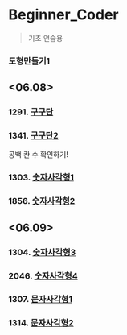 # Beginner_Coder

> 기초 연습용

### 도형만들기1

## <06.08>

### 1291. [구구단](./Beginner_Coder/jo_1291.py)

### 1341. [구구단2](./Beginner_Coder/jo_1341.py)

공백 칸 수  확인하기!

### 1303. [숫자사각형1](./Beginner_Coder/jo_1303.py)

### 1856. [숫자사각형2](./Beginner_Coder/jo_1856.py)

## <06.09>

### 1304. [숫자사각형3](./Beginner_Coder/jo_1304.py)

### 2046. [숫자사각형4](./Beginner_Coder/jo_2046.py)

### 1307. [문자사각형1](./Beginner_Coder/jo_1307.py)

### 1314. [문자사각형2](./Beginner_Coder/jo_1314.py)

